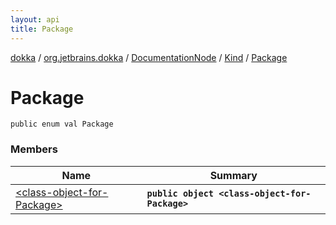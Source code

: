 ```yaml
---
layout: api
title: Package
---
```

[dokka](../../../../index.html) / [org.jetbrains.dokka](../../../index.html) / [DocumentationNode](../../index.html) / [Kind](../index.html) / [Package](index.html)


# Package



```
public enum val Package
```


### Members

| Name | Summary |
|------|---------|
|[&lt;class-object-for-Package&gt;](_class-object-for-Package_.html)|**`public object <class-object-for-Package>`**|
